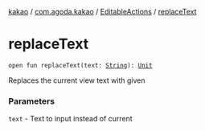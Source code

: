 [kakao](../../index.md) / [com.agoda.kakao](../index.md) / [EditableActions](index.md) / [replaceText](.)

# replaceText

`open fun replaceText(text: `[`String`](https://kotlinlang.org/api/latest/jvm/stdlib/kotlin/-string/index.html)`): `[`Unit`](https://kotlinlang.org/api/latest/jvm/stdlib/kotlin/-unit/index.html)

Replaces the current view text with given

### Parameters

`text` - Text to input instead of current